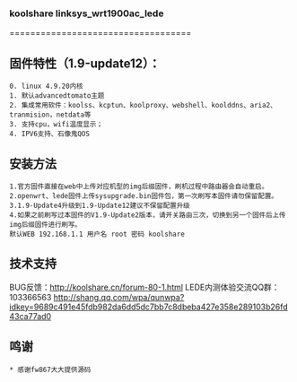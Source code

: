 ### koolshare linksys_wrt1900ac_lede
===================================

## 固件特性（1.9-update12）：
    0. linux 4.9.20内核
    1. 默认advancedtomato主题
    2. 集成常用软件：koolss、kcptun、koolproxy、webshell、koolddns、aria2、tranmision，netdata等
    3. 支持cpu，wifi温度显示；
    4. IPV6支持、石像鬼QOS

## 安装方法
    1.官方固件直接在web中上传对应机型的img后缀固件，刷机过程中路由器会自动重启。
    2.openwrt、lede固件上传sysupgrade.bin固件包，第一次刷写本固件请勿保留配置。
    3.1.9-Update4升级到1.9-Update12建议不保留配置升级
    4.如果之前刷写过本固件的V1.9-Update2版本，请开关路由三次，切换到另一个固件后上传img后缀固件进行刷写。
    默认WEB 192.168.1.1 用户名 root 密码 koolshare
## 技术支持

BUG反馈：<http://koolshare.cn/forum-80-1.html>     LEDE内测体验交流QQ群：103366563 <http://shang.qq.com/wpa/qunwpa?idkey=9689c491e45fdb982da6dd5dc7bb7c8dbeba427e358e289103b26fd43ca77ad0>

## 鸣谢
	* 感谢fw867大大提供源码